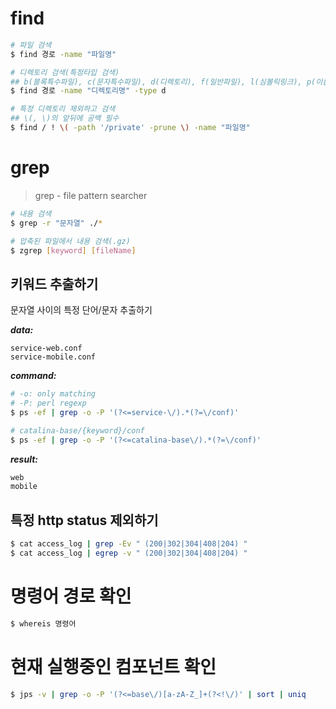 # find 

```sh
# 파일 검색
$ find 경로 -name "파일명"

# 디렉토리 검색(특정타입 검색)
## b(블록특수파일), c(문자특수파일), d(디렉토리), f(일반파일), l(심볼릭링크), p(이름있는 파이프파일), s(소켓)
$ find 경로 -name "디렉토리명" -type d

# 특정 디렉토리 제외하고 검색
## \(, \)의 앞뒤에 공백 필수
$ find / ! \( -path '/private' -prune \) -name "파일명"
```

# grep

> grep - file pattern searcher

```sh
# 내용 검색
$ grep -r "문자열" ./*

# 압축된 파일에서 내용 검색(.gz)
$ zgrep [keyword] [fileName]
```

## 키워드 추출하기

문자열 사이의 특정 단어/문자 추출하기

***data:***

```
service-web.conf
service-mobile.conf
```

***command:***

```sh
# -o: only matching
# -P: perl regexp
$ ps -ef | grep -o -P '(?<=service-\/).*(?=\/conf)'

# catalina-base/{keyword}/conf
$ ps -ef | grep -o -P '(?<=catalina-base\/).*(?=\/conf)'
```

***result:***

```bash
web
mobile
```

## 특정 http status 제외하기 

```bash
$ cat access_log | grep -Ev " (200|302|304|408|204) "
$ cat access_log | egrep -v " (200|302|304|408|204) "
```

# 명령어 경로 확인

```sh
$ whereis 명령어
```

# 현재 실행중인 컴포넌트 확인

```sh
$ jps -v | grep -o -P '(?<=base\/)[a-zA-Z_]+(?<!\/)' | sort | uniq
```
